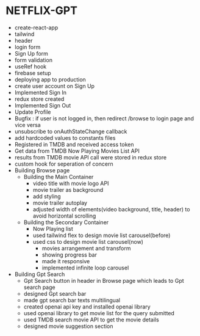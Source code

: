# NETFLIX-GPT

- create-react-app
- tailwind
- header
- login form
- Sign Up form
- form validation
- useRef hook
- firebase setup
- deploying app to production
- create user account on Sign Up
- Implemented Sign In
- redux store created
- Implemented Sign Out
- Update Profile
- Bugfix : if user is not logged in, then redirect /browse to login page and vice versa
- unsubscribe to onAuthStateChange callback
- add hardcoded values to constants files
- Registered in TMDB and received access token
- Get data from TMDB Now Playing Movies List API
- results from TMDB movie API call were stored in redux store
- custom hook for seperation of concern
- Building Browse page
  - Building the Main Container
    - video title with movie logo API
    - movie trailer as background
    - add styling
    - movie trailer autoplay
    - adjusted width of elements(video background, title, header) to avoid horizontal scrolling
  - Building the Secondary Container
    - Now Playing list
    - used tailwind flex to design movie list carousel(before)
    - used css to design movie list carousel(now)
      - movies arrangement and transform
      - showing progress bar
      - made it responsive
      - implemented infinite loop carousel
- Building Gpt Search
  - Gpt Search button in header in Browse page which leads to Gpt search page
  - designed Gpt search bar
  - made gpt search bar texts multilingual
  - created openai api key and installed openai library
  - used openai library to get movie list for the query submitted
  - used TMDB search movie API to get the movie details
  - designed movie suggestion section
